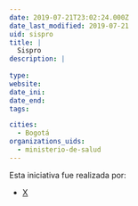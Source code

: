 ```yaml
---
date: 2019-07-21T23:02:24.000Z
date_last_modified: 2019-07-21
uid: sispro
title: |
  Sispro
description: |
  
type: 
website: 
date_ini: 
date_end: 
tags:

cities: 
  - Bogotá
organizations_uids:
  - ministerio-de-salud
---
```


Esta iniciativa fue realizada por:

- [X](/organizaciones/ministerio-de-salud)
